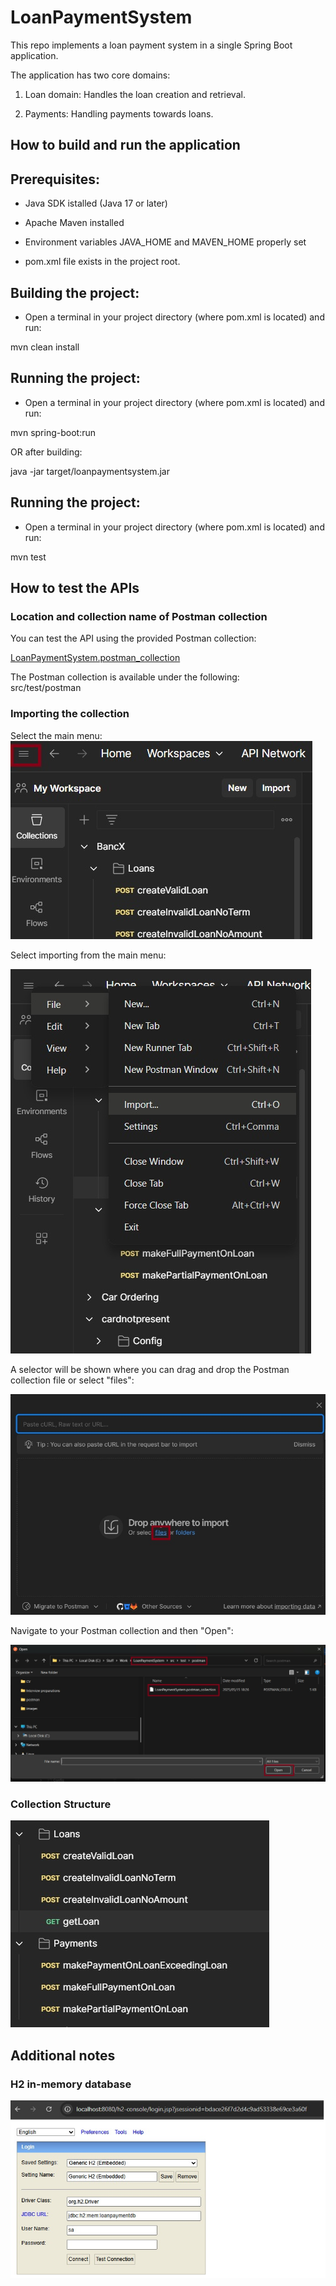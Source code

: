 # LoanPaymentSystem
This repo implements a loan payment system in a single Spring Boot application.

The application has two core domains:

1. Loan domain: Handles the loan creation and retrieval.

2. Payments: Handling payments towards loans.

## How to build and run the application

## Prerequisites:

- Java SDK istalled (Java 17 or later)

- Apache Maven installed

- Environment variables JAVA_HOME and MAVEN_HOME properly set

- pom.xml file exists in the project root.

## Building the project:

- Open a terminal in your project directory (where pom.xml is located) and run: 

mvn clean install

## Running the project:

- Open a terminal in your project directory (where pom.xml is located) and run: 

mvn spring-boot:run

OR after building:

java -jar target/loanpaymentsystem.jar

## Running the project:

- Open a terminal in your project directory (where pom.xml is located) and run: 

mvn test

## How to test the APIs

### Location and collection name of Postman collection

You can test the API using the provided Postman collection:

[LoanPaymentSystem.postman_collection](./src/test/postman/LoanPaymentSystem.postman_collection)

The Postman collection is available under the following:<br>
src/test/postman

### Importing the collection

Select the main menu: <br>
![App Screenshot](images/MainMenu.jpg)

Select importing from the main menu:

![App Screenshot](images/PostmanImport.jpg)

A selector will be shown where you can drag and drop the Postman collection file or select "files":

![App Screenshot](images/ImportSelection.jpg)

Navigate to your Postman collection and then "Open":

![App Screenshot](images/SelectAndOpen.jpg)

### Collection Structure

![App Screenshot](images/CollectionStucture.jpg)

## Additional notes

### H2 in-memory database<br>
![App Screenshot](images/H2Setup.jpg)